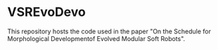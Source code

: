# VSREvoDevo
This repository hosts the code used in the paper "On the Schedule for Morphological Developmentof Evolved Modular Soft Robots".
